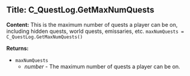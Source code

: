 ## Title: C_QuestLog.GetMaxNumQuests

**Content:**
This is the maximum number of quests a player can be on, including hidden quests, world quests, emissaries, etc.
`maxNumQuests = C_QuestLog.GetMaxNumQuests()`

**Returns:**
- `maxNumQuests`
  - *number* - The maximum number of quests a player can be on.